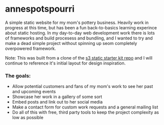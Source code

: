 # annespotspourri

A simple static website for my mom's pottery business. Heavily work in progress at this time, but has been a fun back-to-basics learning experince about static hosting. In my day-to-day web development work there is lots of frameworks and build procesess and bundling, and I wanted to try and make a dead simple project without spinning up seom completely overpowered framework.

Note: This was built from a clone of the [s3 static starter kit repo](https://github.com/aws-samples/aws-serverless-workshops/tree/master/WebApplication) and I will continue to reference it's initial layout for design inspiration.

### The goals:
* Allow potential customers and fans of my mom's work to see her past and upcoming events
* Showcase her work in a gallery of some sort
* Embed posts and link out to her social media
* Make a contact form for custom work requests and a general mailing list
* Do all of this with free, third party tools to keep the project complexity as low as possible
